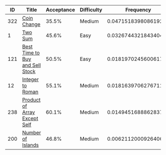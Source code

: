 |ID|Title|Acceptance|Difficulty|Frequency|
|----|-----|----|---|---|
|322|[Coin Change]( https://leetcode.com/problems/coin-change)|35.5%|Medium|0.04715183980861924|
|1|[Two Sum]( https://leetcode.com/problems/two-sum)|45.6%|Easy|0.03267443218434049|
|121|[Best Time to Buy and Sell Stock]( https://leetcode.com/problems/best-time-to-buy-and-sell-stock)|50.5%|Easy|0.018197024560061743|
|12|[Integer to Roman]( https://leetcode.com/problems/integer-to-roman)|55.1%|Medium|0.018163970627671163|
|238|[Product of Array Except Self]( https://leetcode.com/problems/product-of-array-except-self)|60.1%|Medium|0.014945168886283782|
|200|[Number of Islands]( https://leetcode.com/problems/number-of-islands)|46.8%|Medium|0.006211200092640676|
